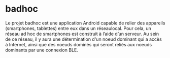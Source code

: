 # badhoc

Le projet badhoc est une application Android capable de relier des appareils (smartphones, tablettes)
entre eux dans un réseaulocal.
Pour cela, un réseau ad hoc de smartphones est construit à l’aide d’un serveur.
Au sein de ce réseau, il y aura une détermination d'un noeud dominant qui a accès à Internet,
ainsi que des noeuds dominés qui seront reliés aux noeuds dominants par une connexion BLE.
